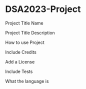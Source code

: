 # DSA2023-Project

Project Title Name

Project Title Description

How to use Project

Include Credits

Add a License

Include Tests

What the language is